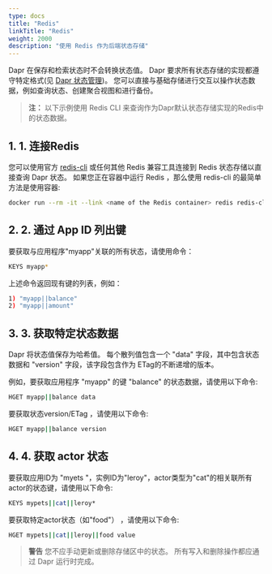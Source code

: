 ```yaml
---
type: docs
title: "Redis"
linkTitle: "Redis"
weight: 2000
description: "使用 Redis 作为后端状态存储"
---
```


Dapr 在保存和检索状态时不会转换状态值。 Dapr 要求所有状态存储的实现都遵守特定格式(见 [Dapr 状态管理]({{X16X}}))。 您可以直接与基础存储进行交互以操作状态数据，例如查询状态、创建聚合视图和进行备份。
> **注：** 以下示例使用 Redis CLI 来查询作为Dapr默认状态存储实现的Redis中的状态数据。

## 1. 1. 连接Redis

您可以使用官方 [redis-cli](https://redis.io/topics/rediscli) 或任何其他 Redis 兼容工具连接到 Redis 状态存储以直接查询 Dapr 状态。 如果您正在容器中运行 Redis ，那么使用 redis-cli 的最简单方法是使用容器:

```bash
docker run --rm -it --link <name of the Redis container> redis redis-cli -h <name of the Redis container>
```

## 2. 2. 通过 App ID 列出键

要获取与应用程序"myapp"关联的所有状态，请使用命令：

```bash
KEYS myapp*
```

上述命令返回现有键的列表，例如：

```bash
1) "myapp||balance"
2) "myapp||amount"
```

## 3. 3. 获取特定状态数据

Dapr 将状态值保存为哈希值。 每个散列值包含一个 "data" 字段，其中包含状态数据和 "version" 字段，该字段包含作为 ETag的不断递增的版本。

例如，要获取应用程序 "myapp" 的键 "balance" 的状态数据，请使用以下命令:

```bash
HGET myapp||balance data
```

要获取状态version/ETag ，请使用以下命令:

```bash
HGET myapp||balance version
```

## 4. 4. 获取 actor 状态

要获取应用ID为 "myets "，实例ID为"leroy"，actor类型为"cat"的相关联所有actor的状态键，请使用以下命令:

```bash
KEYS mypets||cat||leroy*
```

要获取特定actor状态（如"food"） ，请使用以下命令:

```bash
HGET mypets||cat||leroy||food value
```

> **警告** 您不应手动更新或删除存储区中的状态。 所有写入和删除操作都应通过 Dapr 运行时完成。
